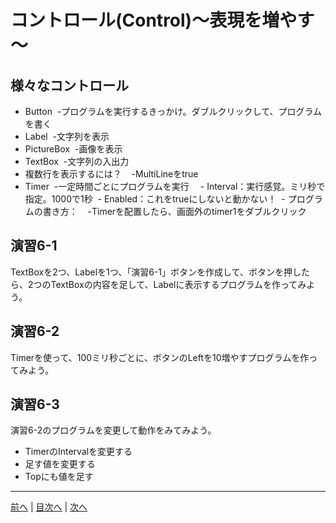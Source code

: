 # コントロール(Control)～表現を増やす～

## 様々なコントロール
- Button
  -プログラムを実行するきっかけ。ダブルクリックして、プログラムを書く
- Label
  -文字列を表示
- PictureBox
  -画像を表示
- TextBox
  -文字列の入出力
- 複数行を表示するには？
    -MultiLineをtrue
- Timer
  -一定時間ごとにプログラムを実行
　- Interval：実行感覚。ミリ秒で指定。1000で1秒
  - Enabled：これをtrueにしないと動かない！
  - プログラムの書き方：
    -Timerを配置したら、画面外のtimer1をダブルクリック

## 演習6-1
TextBoxを2つ、Labelを1つ、「演習6-1」ボタンを作成して、ボタンを押したら、2つのTextBoxの内容を足して、Labelに表示するプログラムを作ってみよう。

## 演習6-2
Timerを使って、100ミリ秒ごとに、ボタンのLeftを10増やすプログラムを作ってみよう。

## 演習6-3
演習6-2のプログラムを変更して動作をみてみよう。

- TimerのIntervalを変更する
- 足す値を変更する
- Topにも値を足す

---

[前へ](05.md) | [目次へ](README.md#%E7%9B%AE%E6%AC%A1) | [次へ](07.md)
